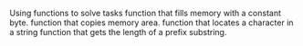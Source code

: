 Using functions to solve tasks
function that fills memory with a constant byte.
function that copies memory area.
function that locates a character in a string
function that gets the length of a prefix substring.

